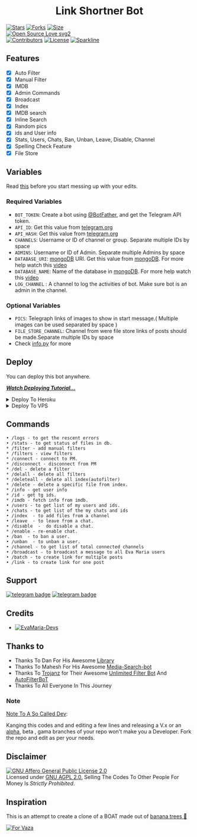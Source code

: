 <p align="center">
  

<h1 align="center">
  <b>Link Shortner Bot</b>
</h1>


[![Stars](https://img.shields.io/github/stars/EvamariaTG/EvaMaria?style=flat-square&color=yellow)](https://github.com/EvamariaTG/EvaMaria/stargazers)
[![Forks](https://img.shields.io/github/forks/EvamariaTG/EvaMaria?style=flat-square&color=orange)](https://github.com/EvamariaTG/EvaMaria/fork)
[![Size](https://img.shields.io/github/repo-size/EvamariaTG/EvaMaria?style=flat-square&color=green)](https://github.com/EvamariaTG/EvaMaria/)   
[![Open Source Love svg2](https://badges.frapsoft.com/os/v2/open-source.svg?v=103)](https://github.com/EvamariaTG/EvaMaria)   
[![Contributors](https://img.shields.io/github/contributors/EvamariaTG/EvaMaria?style=flat-square&color=green)](https://github.com/EvamariaTG/EvaMaria/graphs/contributors)
[![License](https://img.shields.io/badge/License-AGPL-blue)](https://github.com/EvamariaTG/EvaMaria/blob/main/LICENSE)
[![Sparkline](https://stars.medv.io/EvamariaTG/EvaMaria.svg)](https://stars.medv.io/EvamariaTG/EvaMaria)


## Features

- [x] Auto Filter
- [x] Manual Filter
- [x] IMDB
- [x] Admin Commands
- [x] Broadcast
- [x] Index
- [x] IMDB search
- [x] Inline Search
- [x] Random pics
- [x] ids and User info 
- [x] Stats, Users, Chats, Ban, Unban, Leave, Disable, Channel
- [x] Spelling Check Feature
- [x] File Store
## Variables

Read [this](https://telegram.dog/TeamEvamaria/12) before you start messing up with your edits.

### Required Variables
* `BOT_TOKEN`: Create a bot using [@BotFather](https://telegram.dog/BotFather), and get the Telegram API token.
* `API_ID`: Get this value from [telegram.org](https://my.telegram.org/apps)
* `API_HASH`: Get this value from [telegram.org](https://my.telegram.org/apps)
* `CHANNELS`: Username or ID of channel or group. Separate multiple IDs by space
* `ADMINS`: Username or ID of Admin. Separate multiple Admins by space
* `DATABASE_URI`: [mongoDB](https://www.mongodb.com) URI. Get this value from [mongoDB](https://www.mongodb.com). For more help watch this [video](https://youtu.be/1G1XwEOnxxo)
* `DATABASE_NAME`: Name of the database in [mongoDB](https://www.mongodb.com). For more help watch this [video](https://youtu.be/1G1XwEOnxxo)
* `LOG_CHANNEL` : A channel to log the activities of bot. Make sure bot is an admin in the channel.
### Optional Variables
* `PICS`: Telegraph links of images to show in start message.( Multiple images can be used separated by space )
* `FILE_STORE_CHANNEL`: Channel from were file store links of posts should be made.Separate multiple IDs by space
* Check [info.py](https://github.com/EvamariaTG/evamaria/blob/master/info.py) for more


## Deploy
You can deploy this bot anywhere.

<i>**[Watch Deploying Tutorial...](https://youtu.be/1G1XwEOnxxo)**</i>

<details><summary>Deploy To Heroku</summary>
<p>
<br>
<a href="https://heroku.com/deploy?template=https://github.com/MAULLIKPATEL/ShortenerBot-1/try1">
  <img src="https://www.herokucdn.com/deploy/button.svg" alt="Deploy">
</a>
</p>
</details>

<details><summary>Deploy To VPS</summary>
<p>
<pre>
git clone https://github.com/EvamariaTG/evamaria
# Install Packages
pip3 install -U -r requirements.txt
Edit info.py with variables as given below then run bot
python3 bot.py
</pre>
</p>
</details>


## Commands
```
• /logs - to get the rescent errors
• /stats - to get status of files in db.
* /filter - add manual filters
* /filters - view filters
* /connect - connect to PM.
* /disconnect - disconnect from PM
* /del - delete a filter
* /delall - delete all filters
* /deleteall - delete all index(autofilter)
* /delete - delete a specific file from index.
* /info - get user info
* /id - get tg ids.
* /imdb - fetch info from imdb.
• /users - to get list of my users and ids.
• /chats - to get list of the my chats and ids 
• /index  - to add files from a channel
• /leave  - to leave from a chat.
• /disable  -  do disable a chat.
* /enable - re-enable chat.
• /ban  - to ban a user.
• /unban  - to unban a user.
• /channel - to get list of total connected channels
• /broadcast - to broadcast a message to all Eva Maria users
• /batch - to create link for multiple posts
• /link - to create link for one post
```
## Support
[![telegram badge](https://img.shields.io/badge/Telegram-Group-30302f?style=flat&logo=telegram)](https://telegram.dog/EvaMariaSupport)
[![telegram badge](https://img.shields.io/badge/Telegram-Channel-30302f?style=flat&logo=telegram)](https://telegram.dog/TeamEvamaria)

## Credits 
* [![EvaMaria-Devs](https://img.shields.io/static/v1?label=EvaMaria&message=devs&color=critical)](https://telegram.dog/EvaMariaDevs)


## Thanks to 
 - Thanks To Dan For His Awesome [Library](https://github.com/pyrogram/pyrogram)
 - Thanks To Mahesh For His Awesome [Media-Search-bot](https://github.com/Mahesh0253/Media-Search-bot)
 - Thanks To [Trojanz](https://github.com/trojanzhex) for Their Awesome [Unlimited Filter Bot](https://github.com/TroJanzHEX/Unlimited-Filter-Bot) And [AutoFilterBoT](https://github.com/trojanzhex/auto-filter-bot)
 - Thanks To All Everyone In This Journey

### Note

[Note To A So Called Dev](https://telegram.dog/subin_works/203): 

Kanging this codes and and editing a few lines and releasing a V.x  or an [alpha](https://telegram.dog/subin_works/204), beta , gama branches of your repo won't make you a Developer.
Fork the repo and edit as per your needs.

## Disclaimer
[![GNU Affero General Public License 2.0](https://www.gnu.org/graphics/agplv3-155x51.png)](https://www.gnu.org/licenses/agpl-3.0.en.html#header)    
Licensed under [GNU AGPL 2.0.](https://github.com/EvamariaTG/evamaria/blob/master/LICENSE)
Selling The Codes To Other People For Money Is *Strictly Prohibited*.

## Inspiration
This is an attempt to create a clone of a BOAT made out of [banana trees 🌳](https://telegram.dog/GetTGLink/4187)

[![For Vaza](https://telegra.ph/file/e743b0c8a04252774bac2.jpg)](https://telegra.ph/file/98342dc186fd7484cba91.mp4 "Oru Kootam Vazhakalk samarpikkunnu")

